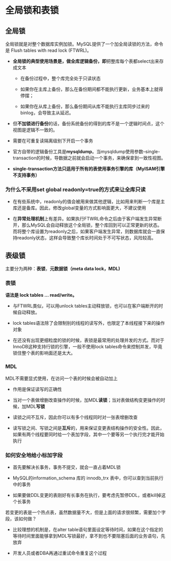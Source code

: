 # 全局锁和表锁

## 全局锁

全局锁就是对整个数据库实例加锁。MySQL提供了一个加全局读锁的方法，命令是 Flush tables with read lock (FTWRL)。

- **全局锁的典型使用场景是，做全库逻辑备份，即**把整库每个表都select出来存成文本

    - 在备份过程中，整个库完全处于只读状态

    - 如果你在主库上备份，那么在备份期间都不能执行更新，业务基本上就得停摆；

    - 如果你在从库上备份，那么备份期间从库不能执行主库同步过来的binlog，会导致主从延迟。

- 但**不加锁进行备份**的话，备份系统备份的得到的库不是一个逻辑时间点，这个视图是逻辑不一致的。

- 需要在可重复读隔离级别下开启一个事务

- 官方自带的逻辑备份工具是**mysqldump**。当mysqldump使用参数–single-transaction的时候，导数据之前就会启动一个事务，来确保拿到一致性视图。

- **single-transaction方法只适用于所有的表使用事务引擎的库（MyISAM引擎不支持事务）**

### 为什么不采用**set global readonly=true的方式来让全库只读**

- 在有些系统中，readonly的值会被用来做其他逻辑，比如用来判断一个库是主库还是备库。因此，修改global变量的方式影响面更大，不建议使用

- 在**异常处理机制**上有差异。如果执行FTWRL命令之后由于客户端发生异常断开，那么MySQL会自动释放这个全局锁，整个库回到可以正常更新的状态。而将整个库设置为readonly之后，如果客户端发生异常，则数据库就会一直保持readonly状态，这样会导致整个库长时间处于不可写状态，风险较高。

## 表级锁

主要分为两种：**表锁**，**元数据锁（meta data lock，MDL)**

### 表锁

**语法是 lock tables … read/write。**

- 与FTWRL类似，可以用unlock tables主动释放锁，也可以在客户端断开的时候自动释放。

- lock tables语法除了会限制别的线程的读写外，也限定了本线程接下来的操作对象

- 在还没有出现更细粒度的锁的时候，表锁是最常用的处理并发的方式。而对于InnoDB这种支持行锁的引擎，一般不使用lock tables命令来控制并发，毕竟锁住整个表的影响面还是太大。

### MDL

MDL不需要显式使用，在访问一个表的时候会被自动加上

- 作用是保证读写的正确性

- 当对一个表做增删改查操作的时候，加MDL**读锁**；当对表做结构变更操作的时候，加MDL**写锁**

- 读锁之间不互斥，因此你可以有多个线程同时对一张表增删改查

- 读写锁之间、写锁之间是**互斥**的，用来保证变更表结构操作的安全性。因此，如果有两个线程要同时给一个表加字段，其中一个要等另一个执行完才能开始执行

### 如何安全地给小标加字段

- 首先要解决长事务，事务不提交，就会一直占着MDL锁

- MySQL的information_schema 库的 innodb_trx 表中，你可以查到当前执行中的事务

- 如果要做DDL变更的表刚好有长事务在执行，要考虑先暂停DDL，或者kill掉这个长事务

若变更的表是一个热点表，虽然数据量不大，但是上面的请求很频繁，需要加个字段，该如何做？

- 比较理想的机制是，在alter table语句里面设定等待时间，如果在这个指定的等待时间里面能够拿到MDL写锁最好，拿不到也不要阻塞后面的业务语句，先放弃

- 开发人员或者DBA再通过重试命令重复这个过程



